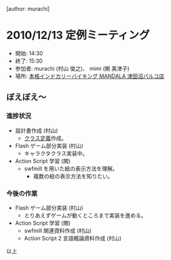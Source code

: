 [author: murachi]
# 2010/12/13 定例ミーティング

* 開始: 14:30
* 終了: 15:30
* 参加者: murachi (村山 俊之)、 mimi (関 美津子)
* 場所: [本格インドカリーバイキング MANDALA 津田沼パルコ店](http:://www.parco-tsudanuma.com/page/shop/detail/?id=6822)

## ぼえぼえ～

### 進捗状況

* 設計書作成 (村山)
  * [クラス定義](wiki::detail-spec/boebeo_fl_classes)作成。
* Flash ゲーム部分実装 (村山)
  * キャラクタクラス実装中。
* Action Script 学習 (関)
  * swfmill を用いた絵の表示方法を理解。
    * 複数の絵の表示方法を知りたい。

### 今後の作業

* Flash ゲーム部分実装 (村山)
  * とりあえずゲームが動くところまで実装を進める。
* Action Script 学習 (関)
  * swfmill 関連資料作成 (村山)
  * Action Script 2 言語概論資料作成 (村山)

以上
